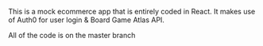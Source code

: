This is a mock ecommerce app that is entirely coded in React.  It makes use of Auth0 for user login & Board Game Atlas API.

All of the code is on the master branch
